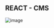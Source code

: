 ## REACT - CMS

![image](https://github.com/user-attachments/assets/78b93ad1-9dd5-4e03-8ec0-edbdfd2b36fc)

